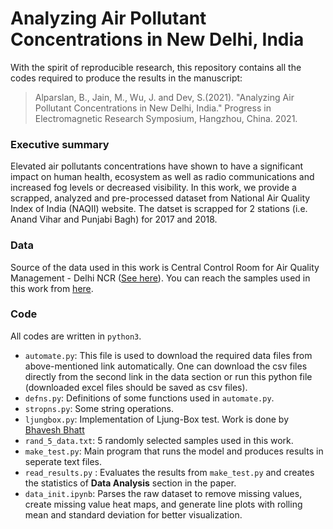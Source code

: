 # Analyzing Air Pollutant Concentrations in New Delhi, India

With the spirit of reproducible research, this repository contains all the codes required to produce the results in the manuscript:

> Alparslan, B., Jain, M., Wu, J. and Dev, S.(2021). "Analyzing Air Pollutant Concentrations in New Delhi, India." Progress in Electromagnetic Research Symposium, Hangzhou, China. 2021.

### Executive summary
Elevated air pollutants concentrations have shown to have a significant impact on human health, ecosystem as well as radio communications and increased fog levels or decreased visibility. In this work, we provide a scrapped, analyzed and pre-processed dataset from  National Air Quality Index of India (NAQII) website. The datset is scrapped for 2 stations (i.e. Anand Vihar and Punjabi Bagh) for 2017 and 2018.

### Data
Source of the data used in this work is Central Control Room for Air Quality Management - Delhi NCR ([See here](https://app.cpcbccr.com/ccr/#/caaqm-dashboard/caaqm-landing/caaqm-comparison-data)). You can reach the samples used in this work from [here](https://drive.google.com/drive/folders/1sIITvGDrgwuL7oD5GS2AbD_0d4TyzOYL?usp=sharing).

### Code
All codes are written in `python3`.
+ `automate.py`: This file is used to download the required data files from above-mentioned link automatically. One can download the csv files directly from the second link in the data section or run this python file (downloaded excel files should be saved as csv files).
+ `defns.py`: Definitions of some functions used in `automate.py`.
+ `stropns.py`: Some string operations.
+ `ljungbox.py`: Implementation of Ljung-Box test. Work is done by [Bhavesh Bhatt](github.com/bhattbhavesh91/time_series_notebooks)
+ `rand_5_data.txt`: 5 randomly selected samples used in this work.
+ `make_test.py`: Main program that runs the model and produces results in seperate text files.
+ `read_results.py` : Evaluates the results from `make_test.py` and creates the statistics of __Data Analysis__ section in the paper.
+ `data_init.ipynb`: Parses the raw dataset to remove missing values, create missing value heat maps, and generate line plots with rolling mean and standard deviation for better visualization.
